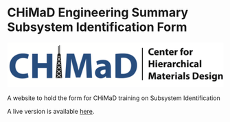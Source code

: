 # CHiMaD Engineering Summary Subsystem Identification Form

![CHiMaD logo](CHiMaD_Final_wname.png)

A website to hold the form for CHiMaD training on Subsystem Identification

A live version is available [here](https://ageller.github.io/CHiMaDEngineeringSummaryTargetsAndConstraints/).

